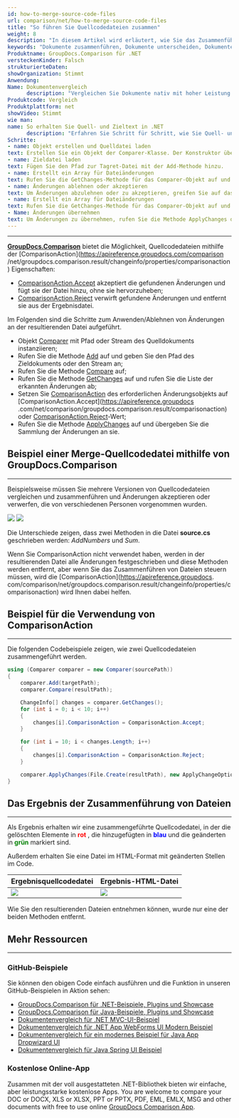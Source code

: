 ```yaml
---
id: how-to-merge-source-code-files
url: comparison/net/how-to-merge-source-code-files
title: "So führen Sie Quellcodedateien zusammen"
weight: 8
description: "In diesem Artikel wird erläutert, wie Sie das Zusammenführen von Dateien in GroupDocs.Comparison für .NET steuern."
keywords: "Dokumente zusammenführen, Dokumente unterscheiden, Dokumente vergleichen, Dateien vergleichen"
Produktname: GroupDocs.Comparison für .NET
versteckenKinder: Falsch
strukturierteDaten:
showOrganization: Stimmt
Anwendung:
Name: Dokumentenvergleich
      description: "Vergleichen Sie Dokumente nativ mit hoher Leistung unter Verwendung der C#-Sprache und GroupDocs.Comparison für .NET"
Produktcode: Vergleich
Produktplattform: net
showVideo: Stimmt
wie man:
name: So erhalten Sie Quell- und Zieltext in .NET
      description: "Erfahren Sie Schritt für Schritt, wie Sie Quell- und Zieltext in .NET erhalten"
Schritte:
- name: Objekt erstellen und Quelldatei laden
text: Erstellen Sie ein Objekt der Comparer-Klasse. Der Konstruktor übernimmt den Quelldateipfad. Sie können je nach Ihren Anforderungen einen absoluten oder relativen Dateipfad angeben.
- name: Zieldatei laden
text: Fügen Sie den Pfad zur Tagret-Datei mit der Add-Methode hinzu.
- name: Erstellt ein Array für Dateiänderungen
text: Rufen Sie die GetChanges-Methode für das Comparer-Objekt auf und weisen Sie das Ergebnis einem Array vom Typ ChangeInfo zu.
- name: Änderungen ablehnen oder akzeptieren
text: Um Änderungen abzulehnen oder zu akzeptieren, greifen Sie auf das Feld ComparisonAction des Array-Elements zu und legen Sie den Wert Ablehnen oder Akzeptieren aus der Enumeration ComparisonAction fest.
- name: Erstellt ein Array für Dateiänderungen
text: Rufen Sie die GetChanges-Methode für das Comparer-Objekt auf und weisen Sie das Ergebnis einem Array vom Typ ChangeInfo zu.
- Name: Änderungen übernehmen
text: Um Änderungen zu übernehmen, rufen Sie die Methode ApplyChanges des Klassenobjekts Comparer auf. Die Methode nimmt einen Dateistromparameter der resultierenden Datei und des Objekts der ApplyChangeOptions-Klasse, die ein ChangeInfo-Array enthalten sollte.
---
```


***

[**GroupDocs.Comparison**](https://products.groupdocs.com/comparison/net) bietet die Möglichkeit, Quellcodedateien mithilfe der [ComparisonAction](https://apireference.groupdocs.com/comparison /net/groupdocs.comparison.result/changeinfo/properties/comparisonaction) Eigenschaften:

* [ComparisonAction.Accept](https://apireference.groupdocs.com/comparison/net/groupdocs.comparison.result/comparisonaction) akzeptiert die gefundenen Änderungen und fügt sie der Datei hinzu, ohne sie hervorzuheben;
* [ComparisonAction.Reject](https://apireference.groupdocs.com/comparison/net/groupdocs.comparison.result/comparisonaction) verwirft gefundene Änderungen und entfernt sie aus der Ergebnisdatei.

Im Folgenden sind die Schritte zum Anwenden/Ablehnen von Änderungen an der resultierenden Datei aufgeführt.

* Objekt [Comparer](https://apireference.groupdocs.com/net/comparison/groupdocs.comparison/comparer) mit Pfad oder Stream des Quelldokuments instanziieren;
* Rufen Sie die Methode [Add](https://apireference.groupdocs.com/net/comparison/groupdocs.comparison/comparer/methods/add/index) auf und geben Sie den Pfad des Zieldokuments oder den Stream an;
* Rufen Sie die Methode [Compare](https://apireference.groupdocs.com/net/comparison/groupdocs.comparison/comparer/methods/compare/index) auf;
* Rufen Sie die Methode [GetChanges](https://apireference.groupdocs.com/net/comparison/groupdocs.comparison/comparer/methods/getchanges/index) auf und rufen Sie die Liste der erkannten Änderungen ab;
* Setzen Sie [ComparisonAction](https://apireference.groupdocs.com/net/comparison/groupdocs.comparison.result/changeinfo/properties/comparisonaction) des erforderlichen Änderungsobjekts auf [ComparisonAction.Accept](https://apireference.groupdocs .com/net/comparison/groupdocs.comparison.result/comparisonaction) oder [ComparisonAction.Reject](https://apireference.groupdocs.com/net/comparison/groupdocs.comparison.result/comparisonaction)-Wert;
* Rufen Sie die Methode [ApplyChanges](https://apireference.groupdocs.com/net/comparison/groupdocs.comparison/comparer/methods/applychanges/index) auf und übergeben Sie die Sammlung der Änderungen an sie.

## Beispiel einer Merge-Quellcodedatei mithilfe von GroupDocs.Comparison

---

Beispielsweise müssen Sie mehrere Versionen von Quellcodedateien vergleichen und zusammenführen und Änderungen akzeptieren oder verwerfen, die von verschiedenen Personen vorgenommen wurden.

![](comparison/net/images/how-to-merge-source-code-file-source.png)
![](comparison/net/images/how-to-merge-source-code-file-target.png)

Die Unterschiede zeigen, dass zwei Methoden in die Datei **source.cs** geschrieben werden: *AddNumbers* und *Sum*.

Wenn Sie ComparisonAction nicht verwendet haben, werden in der resultierenden Datei alle Änderungen festgeschrieben und diese Methoden werden entfernt, aber wenn Sie das Zusammenführen von Dateien steuern müssen, wird die [ComparisonAction](https://apireference.groupdocs. com/comparison/net/groupdocs.comparison.result/changeinfo/properties/comparisonaction) wird Ihnen dabei helfen.

## Beispiel für die Verwendung von ComparisonAction

---

Die folgenden Codebeispiele zeigen, wie zwei Quellcodedateien zusammengeführt werden.
```csharp
using (Comparer comparer = new Comparer(sourcePath))
{
    comparer.Add(targetPath);
    comparer.Compare(resultPath);

    ChangeInfo[] changes = comparer.GetChanges();
    for (int i = 0; i < 10; i++)
    {
        changes[i].ComparisonAction = ComparisonAction.Accept;
    }

    for (int i = 10; i < changes.Length; i++)
    {
    	changes[i].ComparisonAction = ComparisonAction.Reject;
    }

    comparer.ApplyChanges(File.Create(resultPath), new ApplyChangeOptions { Changes = changes });
}
```
## Das Ergebnis der Zusammenführung von Dateien

---

Als Ergebnis erhalten wir eine zusammengeführte Quellcodedatei, in der die gelöschten Elemente in <font color="red">**rot**</font> , die hinzugefügten in <font color="blue">**blau**</font> und die geänderten in <font color="green">**grün**</font> markiert sind.

Außerdem erhalten Sie eine Datei im HTML-Format mit geänderten Stellen im Code.

| Ergebnisquellcodedatei | Ergebnis-HTML-Datei |
| --- | --- |
| ![](comparison/net/images/how-to-merge-source-code-file-result-CS.png) | ![](comparison/net/images/how-to-merge-source-code-file-result-HTML.png) |

Wie Sie den resultierenden Dateien entnehmen können, wurde nur eine der beiden Methoden entfernt.

## Mehr Ressourcen

---

### GitHub-Beispiele
Sie können den obigen Code einfach ausführen und die Funktion in unseren GitHub-Beispielen in Aktion sehen:
* [GroupDocs.Comparison für .NET-Beispiele, Plugins und Showcase](https://github.com/groupdocs-comparison/GroupDocs.Comparison-for-.NET)
* [GroupDocs.Comparison für Java-Beispiele, Plugins und Showcase](https://github.com/groupdocs-comparison/GroupDocs.Comparison-for-Java)
* [Dokumentenvergleich für .NET MVC-UI-Beispiel](https://github.com/groupdocs-comparison/GroupDocs.Comparison-for-.NET-MVC)
* [Dokumentenvergleich für .NET App WebForms UI Modern Beispiel](https://github.com/groupdocs-comparison/GroupDocs.Comparison-for-.NET-WebForms)
* [Dokumentenvergleich für ein modernes Beispiel für Java App Dropwizard UI](https://github.com/groupdocs-comparison/GroupDocs.Comparison-for-Java-Dropwizard)
* [Dokumentenvergleich für Java Spring UI Beispiel](https://github.com/groupdocs-comparison/GroupDocs.Comparison-for-Java-Spring)
    

### Kostenlose Online-App
Zusammen mit der voll ausgestatteten .NET-Bibliothek bieten wir einfache, aber leistungsstarke kostenlose Apps.
You are welcome to compare your DOC or DOCX, XLS or XLSX, PPT or PPTX, PDF, EML, EMLX, MSG and other documents with free to use online [GroupDocs Comparison App](https://products.groupdocs.app/comparison).
